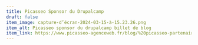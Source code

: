 ```yaml
---
title: Picasseo Sponsor du Drupalcamp
draft: false
item_image: capture-d’écran-2024-03-15-à-15.23.26.png
item_alt: Picasseo sponsor du drupalcamp billet de blog
item_link: https://www.picasseo-agenceweb.fr/blog/%20picasseo-partenaire-du-drupalcamp-de-mars-2024.html
---
```

